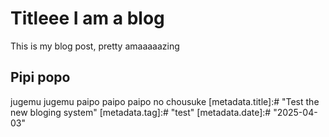 # Titleee I am a blog

  This is my blog post, pretty amaaaaazing

## Pipi popo

  jugemu jugemu paipo paipo paipo no chousuke
[metadata.title]:# "Test the new bloging system"
[metadata.tag]:# "test"
[metadata.date]:# "2025-04-03"
